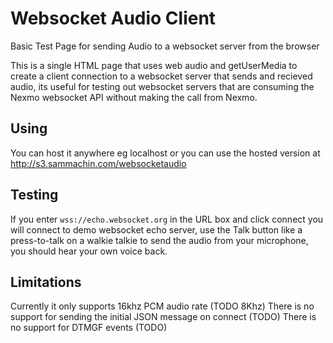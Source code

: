 # Websocket Audio Client

Basic Test Page for sending Audio to a websocket server from the browser

This is a single HTML page that uses web audio and getUserMedia to create a client connection to a websocket server that sends and recieved audio, its useful for testing out websocket servers that are consuming the Nexmo websocket API without making the call from Nexmo.

## Using
You can host it anywhere eg localhost or you can use the hosted version at http://s3.sammachin.com/websocketaudio

## Testing
If you enter `wss://echo.websocket.org` in the URL box and click connect you will connect to demo websocket echo server, use the Talk button like a press-to-talk on a walkie talkie to send the audio from your microphone, you should hear your own voice back.

## Limitations
Currently it only supports 16khz PCM audio rate (TODO 8Khz)
There is no support for sending the initial JSON message on connect (TODO)
There is no support for DTMGF events (TODO)

